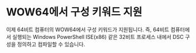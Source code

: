 # WOW64에서 구성 키워드 지원

이제 64비트 컴퓨터의 WOW64에서 구성 키워드가 지원됩니다. 즉, 64비트 컴퓨터에서 실행되는 Windows PowerShell ISE(x86) 같은 32비트 프로세스 내에서 DSC 구성을 정의하고 컴파일할 수 있습니다.


<!--HONumber=Jun16_HO4-->



